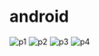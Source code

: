 # android
![p1](https://user-images.githubusercontent.com/44111609/85822822-73dd8c80-b799-11ea-860c-1b4772257811.png)
![p2](https://user-images.githubusercontent.com/44111609/85822827-763fe680-b799-11ea-81aa-150e31557108.png)
![p3](https://user-images.githubusercontent.com/44111609/85822831-78a24080-b799-11ea-84d9-392e9c88cada.png)
![p4](https://user-images.githubusercontent.com/44111609/85822838-7d66f480-b799-11ea-893f-1b8010676fa9.png)
